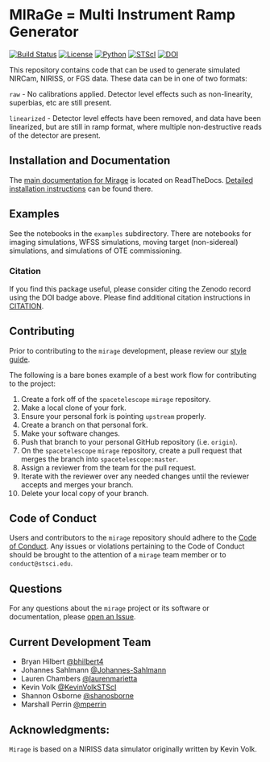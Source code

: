 # MIRaGe = Multi Instrument Ramp Generator

[![Build Status](https://travis-ci.org/spacetelescope/mirage.svg?branch=master)](https://travis-ci.org/spacetelescope/mirage)
[![License](https://img.shields.io/pypi/l/Django.svg)](https://github.com/spacetelescope/mirage/blob/master/LICENSE.txt)
[![Python](https://img.shields.io/badge/Python-3.6-blue.svg)](https://www.python.org/)
[![STScI](https://img.shields.io/badge/powered%20by-STScI-blue.svg?colorA=707170&colorB=3e8ddd&style=flat)](http://www.stsci.edu)
[![DOI](https://zenodo.org/badge/109982775.svg)](https://zenodo.org/badge/latestdoi/109982775)


This repository contains code that can be used to generate
simulated NIRCam, NIRISS, or FGS data. These data can be in one
of two formats:

`raw` - No calibrations applied. Detector level effects such as non-linearity,
superbias, etc are still present.

`linearized` - Detector level effects have been removed, and data have been
linearized, but are still in ramp format, where multiple non-destructive
reads of the detector are present.

## Installation and Documentation

The [main documentation for Mirage](https://mirage-data-simulator.readthedocs.io/en/latest/) is located on ReadTheDocs.
[Detailed installation instructions](https://mirage-data-simulator.readthedocs.io/en/latest/install.html) can be found there.


## Examples

See the notebooks in the `examples` subdirectory. There are notebooks
for imaging simulations, WFSS simulations, moving target
(non-sidereal) simulations, and simulations of OTE commissioning.


### Citation
If you find this package useful, please consider citing the Zenodo record using the DOI badge above.
Please find additional citation instructions in [CITATION](CITATION).


## Contributing

Prior to contributing to the `mirage` development, please review our [style guide](https://github.com/spacetelescope/mirage/blob/master/style_guide/style_guide.md).

The following is a bare bones example of a best work flow for contributing to the project:

1. Create a fork off of the `spacetelescope` `mirage` repository.
2. Make a local clone of your fork.
3. Ensure your personal fork is pointing `upstream` properly.
4. Create a branch on that personal fork.
5. Make your software changes.
6. Push that branch to your personal GitHub repository (i.e. `origin`).
7. On the `spacetelescope` `mirage` repository, create a pull request that merges the branch into `spacetelescope:master`.
8. Assign a reviewer from the team for the pull request.
9. Iterate with the reviewer over any needed changes until the reviewer accepts and merges your branch.
10. Delete your local copy of your branch.


## Code of Conduct

Users and contributors to the `mirage` repository should adhere to the [Code of Conduct](https://github.com/spacetelescope/mirage/blob/master/CODE_OF_CONDUCT.md).  Any issues or violations pertaining to the Code of Conduct should be brought to the attention of a `mirage` team member or to `conduct@stsci.edu`.


## Questions

For any questions about the `mirage` project or its software or documentation, please [open an Issue](https://github.com/spacetelescope/mirage/issues).


## Current Development Team
- Bryan Hilbert [@bhilbert4](https://github.com/bhilbert4)
- Johannes Sahlmann [@Johannes-Sahlmann](https://github.com/johannes-sahlmann)
- Lauren Chambers [@laurenmarietta](https://github.com/laurenmarietta)
- Kevin Volk [@KevinVolkSTScI](https://github.com/KevinVolkSTScI)
- Shannon Osborne [@shanosborne](https://github.com/shanosborne)
- Marshall Perrin [@mperrin](https://github.com/mperrin)


## Acknowledgments:
`Mirage` is based on a NIRISS data simulator originally written by Kevin Volk.

